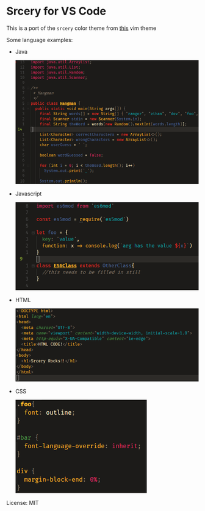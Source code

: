 # Srcery for VS Code

This is a port of the `srcery` color theme from [this](https://github.com/roosta/vim-srcery) vim theme

Some language examples:

* Java

	![Java example](images/javaex.png)
* Javascript

	![Javascript example](images/jsex.png)
* HTML

	![HTML Example](images/htmlex.png)
* CSS

	![CSS example](images/cssex.png)

License: MIT
